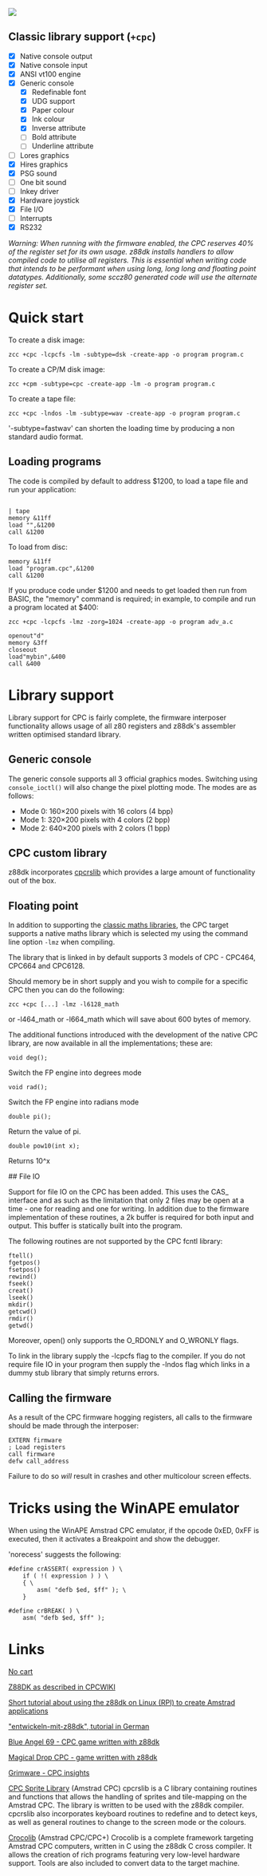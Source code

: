 ![](images/platform/amstrad_cpc.jpg)

## Classic library support (`+cpc`)

* [x] Native console output
* [x] Native console input
* [x] ANSI vt100 engine
* [x] Generic console
    * [x] Redefinable font
    * [x] UDG support
    * [x] Paper colour
    * [x] Ink colour
    * [x] Inverse attribute
    * [ ] Bold attribute
    * [ ] Underline attribute
* [ ] Lores graphics
* [x] Hires graphics
* [x] PSG sound
* [ ] One bit sound
* [ ] Inkey driver
* [x] Hardware joystick
* [x] File I/O
* [ ] Interrupts
* [x] RS232

_Warning: When running with the firmware enabled, the CPC reserves 40% of the register set for its own usage. z88dk installs handlers to allow compiled code to utilise all registers. This is essential when writing code that intends to be performant when using long, long long and floating point datatypes. Additionally, some sccz80 generated code will use the alternate register set._

# Quick start

To create a disk image:

    zcc +cpc -lcpcfs -lm -subtype=dsk -create-app -o program program.c

To create a CP/M disk image:

    zcc +cpm -subtype=cpc -create-app -lm -o program program.c

To create a tape file:

    zcc +cpc -lndos -lm -subtype=wav -create-app -o program program.c


'-subtype=fastwav' can shorten the loading time by producing a non standard audio format.


## Loading programs

The code is compiled by default to address $1200, to load a tape file and run your application:

```

| tape
memory &11ff
load "",&1200
call &1200

```

To load from disc:

    memory &11ff
    load "program.cpc",&1200
    call &1200


If you produce code under $1200 and needs to get loaded then run from BASIC, the "memory" command is required; in example, to compile and run a program located at $400:

```
zcc +cpc -lcpcfs -lmz -zorg=1024 -create-app -o program adv_a.c
```

```
openout"d"
memory &3ff
closeout
load"mybin",&400
call &400
```


# Library support

Library support for CPC is fairly complete, the firmware interposer functionality allows usage of all z80 registers and z88dk's assembler written optimised standard library.

## Generic console

The generic console supports all 3 official graphics modes. Switching using `console_ioctl()` will also change the pixel plotting mode. The modes are as follows:

* Mode 0: 160×200 pixels with 16 colors (4 bpp)
* Mode 1: 320×200 pixels with 4 colors (2 bpp)
* Mode 2: 640×200 pixels with 2 colors (1 bpp)

## CPC custom library

z88dk incorporates [cpcrslib](https://github.com/z88dk/z88dk/blob/master/include/cpc.h) which provides a large amount of functionality out of the box.

## Floating point

In addition to supporting the [classic maths libraries](https://github.com/z88dk/z88dk/wiki/Classic--Maths-Libraries), the CPC target supports a native maths library which is selected my using the command line option `-lmz` when compiling.

The library that is linked in by default supports 3 models of CPC - CPC464, CPC664 and CPC6128. 

Should memory be in short supply and you wish to compile for a specific CPC then you can do the following:

```
zcc +cpc [...] -lmz -l6128_math
```

or -l464_math or -l664_math which will save about 600 bytes of memory.

The additional functions introduced with the development of the native CPC library, are now available in all the implementations; these are:

```
void deg();
```

Switch the FP engine into degrees mode

```
void rad();
```
Switch the FP engine into radians mode

```
double pi();
```

Return the value of pi.

```
double pow10(int x);
```

Returns 10^x


## File IO

Support for file IO on the CPC has been added. This uses the CAS_ interface
and as such as the limitation that only 2 files may be open at a time -
one for reading and one for writing. In addition due to the firmware
implementation of these routines, a 2k buffer is required for both input
and output. This buffer is statically built into the program.

The following routines are not supported by the CPC fcntl library:

```
ftell()
fgetpos()
fsetpos()
rewind()
fseek()
creat()
lseek()
mkdir()
getcwd()
rmdir()
getwd()
```

Moreover, open() only supports the O_RDONLY and O_WRONLY flags.

To link in the library supply the -lcpcfs flag to the compiler. If you do
not require file IO in your program then supply the -lndos flag which 
links in a dummy stub library that simply returns errors.

## Calling the firmware

As a result of the CPC firmware hogging registers, all calls to the firmware should be made through the interposer:

```
EXTERN firmware
; Load registers
call firmware
defw call_address
```

Failure to do so *will* result in crashes and other multicolour screen effects.


# Tricks using the WinAPE emulator

When using the WinAPE Amstrad CPC emulator, if the opcode 0xED, 0xFF is executed, then it activates a Breakpoint and show the debugger.

'norecess' suggests the following:

	
	#define crASSERT( expression ) \
	    if ( !( expression ) ) \
	    { \
	        asm( "defb $ed, $ff" ); \
	    }
	
	#define crBREAK( ) \
	    asm( "defb $ed, $ff" );

# Links

[No cart](https://www.genesis8bit.fr/archives/index.php?news_id=744)

[Z88DK as described in CPCWIKI](http://www.cpcwiki.eu/index.php/Z88DK)

[Short tutorial about using the z88dk on Linux (RPI) to create Amstrad applications](http://scruss.com/blog/2012/09/29/sometimes-things-do-not-go-exactly-as-planned-c-development-for-amstrad-cpc-on-raspberry-pi/)

["entwickeln-mit-z88dk", tutorial in German](http://www.octoate.de/wp/articles/german/entwickeln-mit-z88dk/)

[Blue Angel 69 - CPC game written with z88dk](http://blueangel69.cpc-live.com/)

[Magical Drop CPC - game written with z88dk](http://www.cpcmania.com/NewGames/MagicalDropCPC/MagicalDropCPC.htm)

[Grimware - CPC insights](http://www.grimware.org/doku.php)

[CPC Sprite Library](http://www.amstrad.es/programacion/c/) (Amstrad CPC) cpcrslib is a C library containing routines and functions that allows the handling of sprites and tile-mapping on the Amstrad CPC. The library is written to be used with the z88dk compiler. cpcrslib also incorporates keyboard routines to redefine and to detect keys, as well as general routines to change to the screen mode or the colours.

[Crocolib](http://crococode.free.fr/pages/_crocolib.php) (Amstrad CPC/CPC+) Crocolib is a complete framework targeting Amstrad CPC computers, written in C using the z88dk C cross compiler. It allows the creation of rich programs featuring very low-level hardware support. Tools are also included to convert data to the target machine.